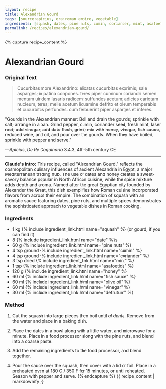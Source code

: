 ```yaml
---
layout: recipe
title: Alexandrian Gourd
tags: [source:apicius, era:roman_empire, vegetable]
ingredients: [squash, dates, pine nuts, cumin, coriander, mint, asafoetida, honey, fish sauce, olive oil, vinegar, defrutum]
permalink: /recipes/alexandrian-gourd/
---
```


{% capture recipe_content %}
# Alexandrian Gourd

### Original Text
> Cucurbitas more Alexandrino: elixatas cucurbitas exprimis; sale asparges; in patina conpones. teres piper cuminum coriandri semen mentam uiridem lasaris radicem; suffundes acetum; adicies cariotam nucleum, teres; melle acetum liquamine defrito et oleum temperabis et cucurbitas perfundes. cum ferbuerint piper asparges et inferes.

"Gourds in the Alexandrian manner: Boil and drain the gourds; sprinkle with salt; arrange in a pan. Grind pepper, cumin, coriander seed, fresh mint, laser root; add vinegar; add date flesh, grind; mix with honey, vinegar, fish sauce, reduced wine, and oil, and pour over the gourds. When they have boiled, sprinkle with pepper and serve."

—*Apicius*, *De Re Coquinaria* 3.4.3, 4th-5th century CE

___

**Claude's intro:** This recipe, called "Alexandrian Gourd," reflects the cosmopolitan culinary influences of ancient Alexandria in Egypt, a major Mediterranean trading hub. The use of dates and honey creates a sweet-savory balance popular in North African cuisine, while the spice mixture adds depth and aroma. Named after the great Egyptian city founded by Alexander the Great, this dish exemplifies how Roman cuisine incorporated flavors from across their empire. The combination of squash with an aromatic sauce featuring dates, pine nuts, and multiple spices demonstrates the sophisticated approach to vegetable dishes in Roman cooking.

### Ingredients
- 1 kg {% include ingredient_link.html name="squash" %} (or gourd, if you can find it)  
- 8 {% include ingredient_link.html name="date" %}s  
- 60 g {% include ingredient_link.html name="pine nuts" %}  
- 4 tsp ground {% include ingredient_link.html name="cumin" %}  
- 4 tsp ground {% include ingredient_link.html name="coriander" %}  
- 3 tsp dried {% include ingredient_link.html name="mint" %}  
- 1 tsp {% include ingredient_link.html name="asafoetida" %}  
- 120 g {% include ingredient_link.html name="honey" %}  
- 60 ml {% include ingredient_link.html name="fish sauce" %}  
- 60 ml {% include ingredient_link.html name="olive oil" %}  
- 60 ml {% include ingredient_link.html name="vinegar" %}  
- 30 ml {% include ingredient_link.html name="defrutum" %}

### Method
1. Cut the squash into large pieces then boil until *al dente*. Remove from the water and place in a baking dish.

2. Place the dates in a bowl along with a little water, and microwave for a minute. Place in a food processor along with the pine nuts, and blend into a coarse paste.

3. Add the remaining ingredients to the food processor, and blend together.

4. Pour the sauce over the squash, then cover with a lid or foil. Place in a preheated oven at 180 C / 350 F for 15 minutes, or until reheated. Season with pepper and serve.
{% endcapture %}
{{ recipe_content | markdownify }}